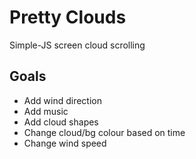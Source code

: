 # Pretty Clouds
Simple-JS screen cloud scrolling

## Goals
- Add wind direction
- Add music
- Add cloud shapes
- Change cloud/bg colour based on time
- Change wind speed
